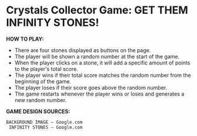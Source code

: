 # Crystals Collector Game: GET THEM INFINITY STONES!

**HOW TO PLAY:**

* There are four stones displayed as buttons on the page.
* The player will be shown a random number at the start of the game.
* When the player clicks on a stone, it will add a specific amount of points to the player's total score.
* The player wins if their total score matches the random number from the beginning of the game.
* The player loses if their score goes above the random number.
* The game restarts whenever the player wins or loses and generates a new random number.

**GAME DESIGN SOURCES:**

	BACKGROUND IMAGE – Google.com
	 INFINITY STONES – Google.com
